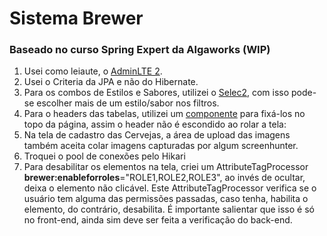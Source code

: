 # Sistema Brewer
### Baseado no curso Spring Expert da Algaworks (WIP)


1. Usei como leiaute, o [AdminLTE 2](http://embed.plnkr.co/XLCqnt/).
2. Usei o Criteria da JPA e não do Hibernate.
3. Para os combos de Estilos e Sabores, utilizei o [Selec2](https://adminlte.io/themes/AdminLTE/pages/forms/advanced.html), com isso pode-se escolher mais de um estilo/sabor nos filtros.
4. Para o headers das tabelas, utilizei um [componente](http://embed.plnkr.co/XLCqnt/) para fixá-los no topo da página, assim o header não é escondido ao rolar a tela:
5. Na tela de cadastro das Cervejas, a área de upload das imagens também aceita colar imagens capturadas por algum screenhunter.
6. Troquei o pool de conexões pelo Hikari
7. Para desabilitar os elementos na tela, criei um AttributeTagProcessor __brewer:enableforroles__="ROLE1,ROLE2,ROLE3", ao invés de ocultar, deixa o elemento não clicável. Este AttributeTagProcessor verifica se o usuário tem alguma das permissões passadas, caso tenha, habilita o elemento, do contrário, desabilita. É importante salientar que isso é só no front-end, ainda sim deve ser feita a verificação do back-end.
